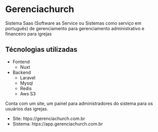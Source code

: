 # Gerenciachurch
Sistema Saas (Software as Service ou Sistemas como serviço em português) de gerenciamento para gerenciamento administrativo e financeiro para igrejas

## Técnologias utilizadas

  - Fontend
    - Nuxt
  - Backend
    - Laravel
    - Mysql
    - Redis
    - Aws S3
    
Conta com um site, um painel para administradores do sistema para os usuários das igrejas.

- Site: htps://gerenciachurch.com.br
- Sistema: htps://app.gerenciachurch.com.br
